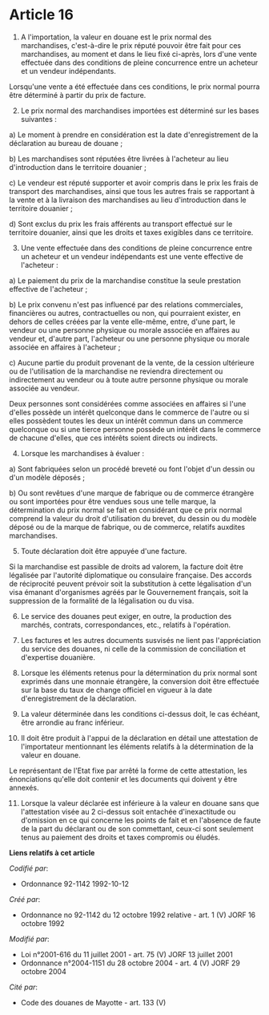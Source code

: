 # Article 16

1. A l'importation, la valeur en douane est le prix normal des marchandises, c'est-à-dire le prix réputé pouvoir être fait
pour ces marchandises, au moment et dans le lieu fixé ci-après, lors d'une vente effectuée dans des conditions de pleine
concurrence entre un acheteur et un vendeur indépendants.

Lorsqu'une vente a été effectuée dans ces conditions, le prix normal pourra être déterminé à partir du prix de facture.

2. Le prix normal des marchandises importées est déterminé sur les bases suivantes :

a) Le moment à prendre en considération est la date d'enregistrement de la déclaration au bureau de douane ;

b) Les marchandises sont réputées être livrées à l'acheteur au lieu d'introduction dans le territoire douanier ;

c) Le vendeur est réputé supporter et avoir compris dans le prix les frais de transport des marchandises, ainsi que tous les
autres frais se rapportant à la vente et à la livraison des marchandises au lieu d'introduction dans le territoire douanier ;

d) Sont exclus du prix les frais afférents au transport effectué sur le territoire douanier, ainsi que les droits et taxes
exigibles dans ce territoire.

3. Une vente effectuée dans des conditions de pleine concurrence entre un acheteur et un vendeur indépendants est une vente
effective de l'acheteur :

a) Le paiement du prix de la marchandise constitue la seule prestation effective de l'acheteur ;

b) Le prix convenu n'est pas influencé par des relations commerciales, financières ou autres, contractuelles ou non, qui
pourraient exister, en dehors de celles créées par la vente elle-même, entre, d'une part, le vendeur ou une personne physique
ou morale associée en affaires au vendeur et, d'autre part, l'acheteur ou une personne physique ou morale associée en
affaires à l'acheteur ;

c) Aucune partie du produit provenant de la vente, de la cession ultérieure ou de l'utilisation de la marchandise ne
reviendra directement ou indirectement au vendeur ou à toute autre personne physique ou morale associée au vendeur.

Deux personnes sont considérées comme associées en affaires si l'une d'elles possède un intérêt quelconque dans le commerce
de l'autre ou si elles possèdent toutes les deux un intérêt commun dans un commerce quelconque ou si une tierce personne
possède un intérêt dans le commerce de chacune d'elles, que ces intérêts soient directs ou indirects.

4. Lorsque les marchandises à évaluer :

a) Sont fabriquées selon un procédé breveté ou font l'objet d'un dessin ou d'un modèle déposés ;

b) Ou sont revêtues d'une marque de fabrique ou de commerce étrangère ou sont importées pour être vendues sous une telle
marque, la détermination du prix normal se fait en considérant que ce prix normal comprend la valeur du droit d'utilisation
du brevet, du dessin ou du modèle déposé ou de la marque de fabrique, ou de commerce, relatifs auxdites marchandises.

5. Toute déclaration doit être appuyée d'une facture.

Si la marchandise est passible de droits ad valorem, la facture doit être légalisée par l'autorité diplomatique ou consulaire
française. Des accords de réciprocité peuvent prévoir soit la substitution à cette légalisation d'un visa émanant
d'organismes agréés par le Gouvernement français, soit la suppression de la formalité de la légalisation ou du visa.

6. Le service des douanes peut exiger, en outre, la production des marchés, contrats, correspondances, etc., relatifs à
l'opération.

7. Les factures et les autres documents susvisés ne lient pas l'appréciation du service des douanes, ni celle de la
commission de conciliation et d'expertise douanière.

8. Lorsque les éléments retenus pour la détermination du prix normal sont exprimés dans une monnaie étrangère, la conversion
doit être effectuée sur la base du taux de change officiel en vigueur à la date d'enregistrement de la déclaration.

9. La valeur déterminée dans les conditions ci-dessus doit, le cas échéant, être arrondie au franc inférieur.

10. Il doit être produit à l'appui de la déclaration en détail une attestation de l'importateur mentionnant les éléments
relatifs à la détermination de la valeur en douane.

Le représentant de l'Etat fixe par arrêté la forme de cette attestation, les énonciations qu'elle doit contenir et les
documents qui doivent y être annexés.

11. Lorsque la valeur déclarée est inférieure à la valeur en douane sans que l'attestation visée au 2 ci-dessus soit entachée
d'inexactitude ou d'omission en ce qui concerne les points de fait et en l'absence de faute de la part du déclarant ou de son
commettant, ceux-ci sont seulement tenus au paiement des droits et taxes compromis ou éludés.

**Liens relatifs à cet article**

_Codifié par_:

  - Ordonnance 92-1142 1992-10-12

_Créé par_:

  - Ordonnance no 92-1142 du 12 octobre 1992 relative  - art. 1 (V) JORF 16 octobre 1992

_Modifié par_:

  - Loi n°2001-616 du 11 juillet 2001 - art. 75 (V) JORF 13 juillet 2001
  - Ordonnance n°2004-1151 du 28 octobre 2004 - art. 4 (V) JORF 29 octobre 2004

_Cité par_:

  - Code des douanes de Mayotte - art. 133 (V)
